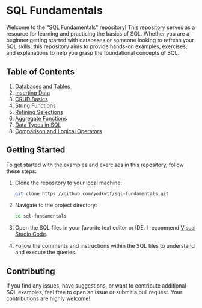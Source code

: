 # SQL Fundamentals

Welcome to the "SQL Fundamentals" repository! This repository serves as a resource for learning and practicing the basics of SQL. Whether you are a beginner getting started with databases or someone looking to refresh your SQL skills, this repository aims to provide hands-on examples, exercises, and explanations to help you grasp the foundational concepts of SQL.

## Table of Contents

1. [Databases and Tables](./01-databases-and-tables/)
2. [Inserting Data](./02-inserting-data/)
3. [CRUD Basics](./03-crud-basics/)
4. [String Functions](./04-string-functions/)
5. [Refining Selections](./05-refining-selections/)
6. [Aggregate Functions](./06-aggregate-functions/)
7. [Data Types in SQL](./07-data-types/)
8. [Comparison and Logical Operators](./08-logical-operators/)

## Getting Started

To get started with the examples and exercises in this repository, follow these steps:

1. Clone the repository to your local machine:

   ```sh
   git clone https://github.com/yodkwtf/sql-fundamentals.git
   ```

2. Navigate to the project directory:

   ```sh
   cd sql-fundamentals
   ```

3. Open the SQL files in your favorite text editor or IDE. I recommend [Visual Studio Code](https://code.visualstudio.com/).

4. Follow the comments and instructions within the SQL files to understand and execute the queries.

## Contributing

If you find any issues, have suggestions, or want to contribute additional SQL examples, feel free to open an issue or submit a pull request. Your contributions are highly welcome!

